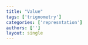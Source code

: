 ```yaml
---
title: "Value"
tags: ['trignometry']
categories: ['represntation']
authors: ['']
layout: single
---
```

